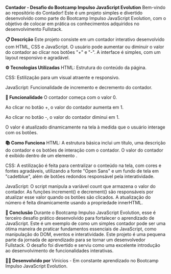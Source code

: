 **Contador - Desafio do Bootcamp Impulso JavaScript Evolution**
Bem-vindo ao repositório do Contador! Este é um projeto simples e divertido desenvolvido como parte do Bootcamp Impulso JavaScript Evolution, com o objetivo de colocar em prática os conhecimentos adquiridos no desenvolvimento Fullstack.



**📋 Descrição**
Este projeto consiste em um contador interativo desenvolvido com HTML, CSS e JavaScript. O usuário pode aumentar ou diminuir o valor do contador ao clicar nos botões "+" e "-". A interface é simples, com um layout responsivo e agradável.



**⚙️ Tecnologias Utilizadas**
HTML: Estrutura do conteúdo da página.

CSS: Estilização para um visual atraente e responsivo.

JavaScript: Funcionalidade de incremento e decremento do contador.



**🚀 Funcionalidade**
O contador começa com o valor 0.

Ao clicar no botão +, o valor do contador aumenta em 1.

Ao clicar no botão -, o valor do contador diminui em 1.

O valor é atualizado dinamicamente na tela à medida que o usuário interage com os botões.



**📚 Como Funciona**
HTML: A estrutura básica inclui um título, uma descrição do contador e os botões de interação com o contador. O valor do contador é exibido dentro de um elemento <span>.

CSS: A estilização é feita para centralizar o conteúdo na tela, com cores e fontes agradáveis, utilizando a fonte "Open Sans" e um fundo de tela em "cadetblue", além de botões redondos responsável pela interatividade.

JavaScript: O script manipula a variável count que armazena o valor do contador. As funções increment() e decrement() são responsáveis por atualizar esse valor quando os botões são clicados. A atualização do número é feita dinamicamente usando a propriedade innerHTML.



**📝 Conclusão**
Durante o Bootcamp Impulso JavaScript Evolution, esse é terceiro desafio prático desenvolvido para fortalecer o aprendizado de JavaScript. Este é um exemplo de como um simples contador pode ser uma ótima maneira de praticar fundamentos essenciais de JavaScript, como manipulação do DOM, eventos e interatividade. Este projeto é uma pequena parte da jornada de aprendizado para se tornar um desenvolvedor Fullstack. O desafio foi divertido e serviu como uma excelente introdução ao desenvolvimento de funcionalidades interativas.

**👨‍💻 Desenvolvido por**
Vinicios - Em constante aprendizado no Bootcamp Impulso JavaScript Evolution.
